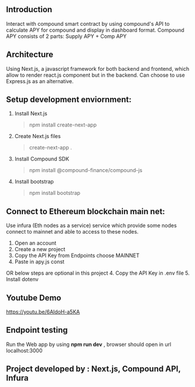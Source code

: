 ## Introduction

Interact with compound smart contract by using compound's API to calculate APY for compound and display in dashboard format. Compound APY consists of 2 parts: Supply APY + Comp APY

## Architecture

Using Next.js, a javascript framework for both backend and frontend, which allow to render react.js component but in the backend. Can choose to use Express.js as an alternative.

## Setup development enviornment:

1. Install Next.js 
    > npm install create-next-app
2. Create Next.js files
    > create-next-app .
3. Install Compound SDK
    > npm install @compound-finance/compound-js
4. Install bootstrap
    > npm install bootstrap
 
## Connect to Ethereum blockchain main net:

Use infura (Eth nodes as a service) service which provide some nodes connect to mainnet and able to access to these nodes.
1. Open an account
2. Create a new project
3. Copy the API Key from Endpoints choose MAINNET
4. Paste in apy.js const

OR below steps are optional in this project
4. Copy the API Key in .env file
5. Install dotenv

## Youtube Demo

https://youtu.be/6AldoH-a5KA

## Endpoint testing

Run the Web app by using **npm run dev** , browser should open in url localhost:3000

## Project developed by : Next.js, Compound API, Infura